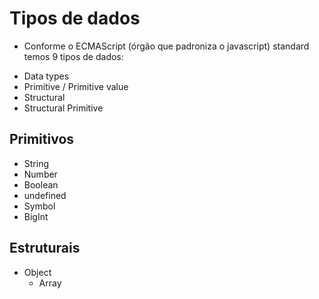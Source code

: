 # Tipos de dados

- Conforme o ECMAScript (órgão que padroniza o javascript) standard temos 9 tipos de dados:

* Data types
 * Primitive / Primitive value
 * Structural
 * Structural Primitive

## Primitivos

* String
* Number
* Boolean
* undefined
* Symbol
* BigInt

## Estruturais

* Object
    * Array